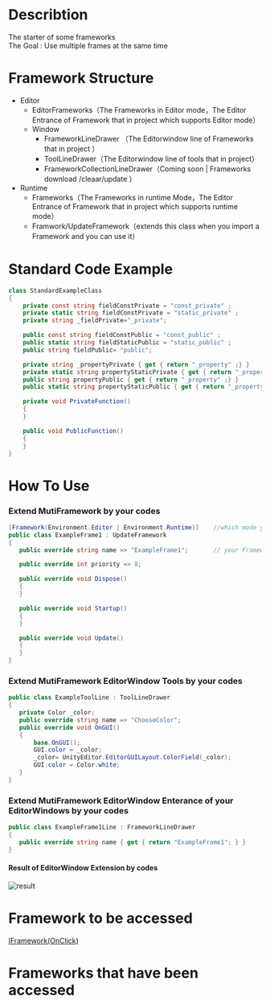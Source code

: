 # Describtion
The starter of some frameworks   
The Goal : Use multiple frames at the same time

# Framework Structure
* Editor
  * EditorFrameworks（The Frameworks in Editor mode，The Editor Entrance of Framework that in project which supports Editor mode）
  * Window
    * FrameworkLineDrawer （The Editorwindow line of Frameworks that in project  ）
    * ToolLineDrawer（The Editorwindow line of tools that in project）
    * FrameworkCollectionLineDrawer（Coming soon   |  Frameworks  download /cleaar/update  ）
* Runtime
  * Frameworks（The Frameworks in runtime Mode，The Editor Entrance of Framework that in project which supports runtime mode）
  * Framwork/UpdateFramework（extends this class when you import a Framework and you can use it）
  
# Standard Code Example
``` csharp
class StandardExampleClass
{
    private const string fieldConstPrivate = "const_private" ;
    private static string fieldConstPrivate = "static_private" ;
    private string _fieldPrivate="_private";

    public const string fieldConstPublic = "const_public" ;
    public static string fieldStaticPublic = "static_public" ;
    public string fieldPublic= "public";

    private string _propertyPrivate { get { return "_property" ;} }
    private static string propertyStaticPrivate { get { return "_property" ;} }
    public string propertyPublic { get { return "_property" ;} }
    public static string propertyStaticPublic { get { return "_property" ;} }

    private void PrivateFunction()
    {
    }

    public void PublicFunction()
    {
    }
}
```


# How To Use

 ### Extend MutiFramework by your codes
 ``` csharp
 [Framework(Environment.Editor | Environment.Runtime)]    //which mode your Framework suport
public class ExampleFrame1 : UpdateFramework
{
    public override string name => "ExampleFrame1";       // your Framework name

    public override int priority => 8;            

    public override void Dispose()
    {
    }

    public override void Startup()
    {
    }

    public override void Update()
    {
    }
}
 ```
  ### Extend MutiFramework EditorWindow Tools by your codes
 ``` csharp
public class ExampleToolLine : ToolLineDrawer
{
    private Color _color;
    public override string name => "ChooseColor";
    public override void OnGUI()
    {
        base.OnGUI();
        GUI.color = _color;
        _color= UnityEditor.EditorGUILayout.ColorField(_color);
        GUI.color = Color.white;
    }
}
 ```
   ### Extend MutiFramework EditorWindow Enterance of your EditorWindows by your codes
 ``` csharp
public class ExampleFrame1Line : FrameworkLineDrawer
{
    public override string name { get { return "ExampleFrame1"; } }
}
 ```
 #### Result of EditorWindow Extension by codes
 ![result](http://file.liangxiegame.com/8c6a9545-307d-4539-8ade-f3e2d1d46a62.png)
 
# Framework to be accessed
[IFramework(OnClick)](https://github.com/OnClick9927/IFramework)

# Frameworks that have been accessed


  

